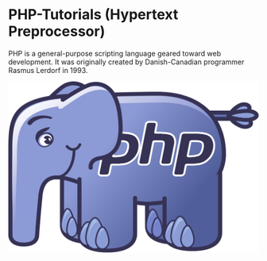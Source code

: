# PHP-Tutorials (Hypertext Preprocessor)

PHP is a general-purpose scripting language geared toward web development. It was originally created by Danish-Canadian programmer Rasmus Lerdorf in 1993.

![image](/Lectures/php_emblem.png)
